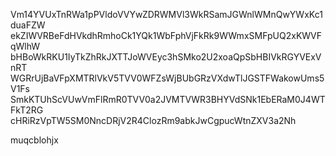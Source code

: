 Vm14YVUxTnRWa1pPVldoVVYwZDRWMVl3WkRSamJGWnlWMnQwYWxKc1duaFZW
ekZIWVRBeFdHVkdhRmhoCk1YQk1WbFphVjFkRk9WWmxSMFpUQ2xKWVFqWlhW
bHBoWkRKU1IyTkZhRkJXTTJoWVEyc3hSMko2U2xoaQpSbHBIVkRGYVExVnRT
WGRrUjBaVFpXMTRlVkV5TVV0WFZsWjBUbGRzVXdwTlJGSTFWakowUms5V1Fs
SmkKTUhScVUwVmFlRmR0TVV0a2JVMTVWR3BHYVdSNk1EbERaM0J4WTFkT2RG
cHRiRzVpTW5SM0NncDRjV2R4ClozRm9abkJwCgpucWtnZXV3a2Nh

muqcblohjx